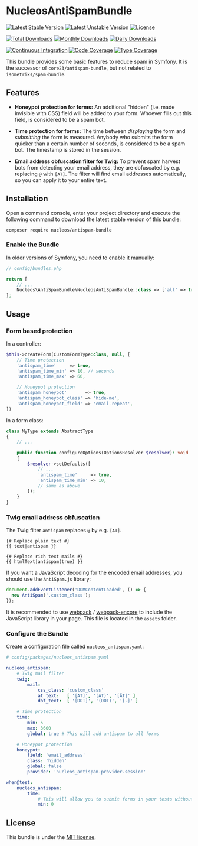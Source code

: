 NucleosAntiSpamBundle
=====================
[![Latest Stable Version](https://poser.pugx.org/nucleos/antispam-bundle/v/stable)](https://packagist.org/packages/nucleos/antispam-bundle)
[![Latest Unstable Version](https://poser.pugx.org/nucleos/antispam-bundle/v/unstable)](https://packagist.org/packages/nucleos/antispam-bundle)
[![License](https://poser.pugx.org/nucleos/antispam-bundle/license)](LICENSE.md)

[![Total Downloads](https://poser.pugx.org/nucleos/antispam-bundle/downloads)](https://packagist.org/packages/nucleos/antispam-bundle)
[![Monthly Downloads](https://poser.pugx.org/nucleos/antispam-bundle/d/monthly)](https://packagist.org/packages/nucleos/antispam-bundle)
[![Daily Downloads](https://poser.pugx.org/nucleos/antispam-bundle/d/daily)](https://packagist.org/packages/nucleos/antispam-bundle)

[![Continuous Integration](https://github.com/nucleos/NucleosAntiSpamBundle/workflows/Continuous%20Integration/badge.svg?event=push)](https://github.com/nucleos/NucleosAntiSpamBundle/actions?query=workflow%3A"Continuous+Integration"+event%3Apush)
[![Code Coverage](https://codecov.io/gh/nucleos/NucleosAntiSpamBundle/graph/badge.svg)](https://codecov.io/gh/nucleos/NucleosAntiSpamBundle)
[![Type Coverage](https://shepherd.dev/github/nucleos/NucleosAntiSpamBundle/coverage.svg)](https://shepherd.dev/github/nucleos/NucleosAntiSpamBundle)

This bundle provides some basic features to reduce spam in Symfony. It is the successor of `core23/antispam-bundle`, but not related to `isometriks/spam-bundle`.

## Features

* **Honeypot protection for forms:** An additional "hidden" (i.e. made invisible with CSS) field will be added to your form. Whoever fills out this field, is considered to be a spam bot.

* **Time protection for forms:** The time between *displaying* the form and *submitting* the form is measured. Anybody who submits the form quicker than a certain number of seconds, is considered to be a spam bot. The timestamp is stored in the session.

* **Email address obfuscation filter for Twig:** To prevent spam harvest bots from detecting your email address, they are obfuscated by e.g. replacing `@` with `[AT]`. The filter will find email addresses automatically, so you can apply it to your entire text.

## Installation

Open a command console, enter your project directory and execute the following command to download the latest stable version of this bundle:

```
composer require nucleos/antispam-bundle
```

### Enable the Bundle

In older versions of Symfony, you need to enable it manually:

```php
// config/bundles.php

return [
    // ...
    Nucleos\AntiSpamBundle\NucleosAntiSpamBundle::class => ['all' => true],
];
```

## Usage

### Form based protection

In a controller:

```php
$this->createForm(CustomFormType:class, null, [
    // Time protection
    'antispam_time'     => true,
    'antispam_time_min' => 10, // seconds
    'antispam_time_max' => 60,

    // Honeypot protection
    'antispam_honeypot'       => true,
    'antispam_honeypot_class' => 'hide-me',
    'antispam_honeypot_field' => 'email-repeat',
])
```

In a form class:

```php
class MyType extends AbstractType
{
    // ...

    public function configureOptions(OptionsResolver $resolver): void
    {
        $resolver->setDefaults([
            // ...
            'antispam_time'     => true,
            'antispam_time_min' => 10,
            // same as above
        ]);
    }
}
```

### Twig email address obfuscation

The Twig filter `antispam` replaces `@` by e.g. `[AT]`.

```twig
{# Replace plain text #}
{{ text|antispam }}

{# Replace rich text mails #}
{{ htmlText|antispam(true) }}
```

If you want a JavaScript decoding for the encoded email addresses, you should use the `AntiSpam.js` library:

```javascript
document.addEventListener('DOMContentLoaded', () => {
  new AntiSpam('.custom_class');
});
```

It is recommended to use [webpack](https://webpack.js.org/) / [webpack-encore](https://github.com/symfony/webpack-encore)
to include the JavaScript library in your page. This file is located in the `assets` folder.

### Configure the Bundle

Create a configuration file called `nucleos_antispam.yaml`:

```yaml
# config/packages/nucleos_antispam.yaml

nucleos_antispam:
    # Twig mail filter
    twig:
        mail:
            css_class: 'custom_class'
            at_text:   [ '[AT]', '(AT)', '[ÄT]' ]
            dot_text:  [ '[DOT]', '(DOT)', '[.]' ]

    # Time protection
    time:
        min: 5
        max: 3600
        global: true # This will add antispam to all forms

    # Honeypot protection
    honeypot:
        field: 'email_address'
        class: 'hidden'
        global: false
        provider: 'nucleos_antispam.provider.session'

when@test:
    nucleos_antispam:
        time:
            # This will allow you to submit forms in your tests without having to fake the wait
            min: 0
```

## License

This bundle is under the [MIT license](LICENSE.md).

